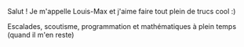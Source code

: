 Salut !
Je m'appelle Louis-Max et j'aime faire tout plein de trucs cool :)

Escalades, scoutisme, programmation et mathématiques à plein temps (quand il m'en reste) 

